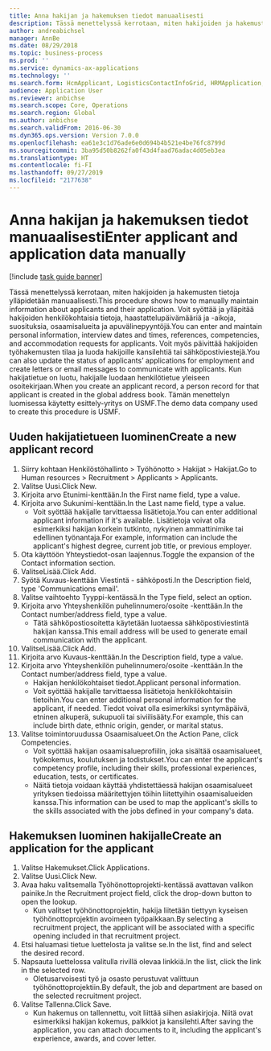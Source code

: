 ```yaml
---
title: Anna hakijan ja hakemuksen tiedot manuaalisesti
description: Tässä menettelyssä kerrotaan, miten hakijoiden ja hakemusten tietoja ylläpidetään manuaalisesti.
author: andreabichsel
manager: AnnBe
ms.date: 08/29/2018
ms.topic: business-process
ms.prod: ''
ms.service: dynamics-ax-applications
ms.technology: ''
ms.search.form: HcmApplicant, LogisticsContactInfoGrid, HRMApplication,  DirPartyTable
audience: Application User
ms.reviewer: anbichse
ms.search.scope: Core, Operations
ms.search.region: Global
ms.author: anbichse
ms.search.validFrom: 2016-06-30
ms.dyn365.ops.version: Version 7.0.0
ms.openlocfilehash: ea61e3c1d76ade6e0d694b4b521e4be76fc8799d
ms.sourcegitcommit: 3ba95d50b8262fa0f43d4faad76adac4d05eb3ea
ms.translationtype: HT
ms.contentlocale: fi-FI
ms.lasthandoff: 09/27/2019
ms.locfileid: "2177638"
---
```

# <a name="enter-applicant-and-application-data-manually"></a><span data-ttu-id="fdcb4-103">Anna hakijan ja hakemuksen tiedot manuaalisesti</span><span class="sxs-lookup"><span data-stu-id="fdcb4-103">Enter applicant and application data manually</span></span>

[!include [task guide banner](../../includes/task-guide-banner.md)]

<span data-ttu-id="fdcb4-104">Tässä menettelyssä kerrotaan, miten hakijoiden ja hakemusten tietoja ylläpidetään manuaalisesti.</span><span class="sxs-lookup"><span data-stu-id="fdcb4-104">This procedure shows how to manually maintain information about applicants and their application.</span></span>   <span data-ttu-id="fdcb4-105">Voit syöttää ja ylläpitää hakijoiden henkilökohtaisia tietoja, haastattelupäivämääriä ja -aikoja, suosituksia, osaamisalueita ja apuvälinepyyntöjä.</span><span class="sxs-lookup"><span data-stu-id="fdcb4-105">You can enter and maintain personal information, interview dates and times, references, competencies, and accommodation requests for applicants.</span></span> <span data-ttu-id="fdcb4-106">Voit myös päivittää hakijoiden työhakemusten tilaa ja luoda hakijoille kansilehtiä tai sähköpostiviestejä.</span><span class="sxs-lookup"><span data-stu-id="fdcb4-106">You can also update the status of applicants’ applications for employment and create letters or email messages to communicate with applicants.</span></span> <span data-ttu-id="fdcb4-107">Kun hakijatietue on luotu, hakijalle luodaan henkilötietue yleiseen osoitekirjaan.</span><span class="sxs-lookup"><span data-stu-id="fdcb4-107">When you create an applicant record, a person record for that applicant is created in the global address book.</span></span>       <span data-ttu-id="fdcb4-108">Tämän menettelyn luomisessa käytetty esittely-yritys on USMF.</span><span class="sxs-lookup"><span data-stu-id="fdcb4-108">The demo data company used to create this procedure is USMF.</span></span>


## <a name="create-a-new-applicant-record"></a><span data-ttu-id="fdcb4-109">Uuden hakijatietueen luominen</span><span class="sxs-lookup"><span data-stu-id="fdcb4-109">Create a new applicant record</span></span>
1. <span data-ttu-id="fdcb4-110">Siirry kohtaan Henkilöstöhallinto > Työhönotto > Hakijat > Hakijat.</span><span class="sxs-lookup"><span data-stu-id="fdcb4-110">Go to Human resources > Recruitment > Applicants > Applicants.</span></span>
2. <span data-ttu-id="fdcb4-111">Valitse Uusi.</span><span class="sxs-lookup"><span data-stu-id="fdcb4-111">Click New.</span></span>
3. <span data-ttu-id="fdcb4-112">Kirjoita arvo Etunimi-kenttään.</span><span class="sxs-lookup"><span data-stu-id="fdcb4-112">In the First name field, type a value.</span></span>
4. <span data-ttu-id="fdcb4-113">Kirjoita arvo Sukunimi-kenttään.</span><span class="sxs-lookup"><span data-stu-id="fdcb4-113">In the Last name field, type a value.</span></span>
    * <span data-ttu-id="fdcb4-114">Voit syöttää hakijalle tarvittaessa lisätietoja.</span><span class="sxs-lookup"><span data-stu-id="fdcb4-114">You can enter additional applicant information if it's available.</span></span> <span data-ttu-id="fdcb4-115">Lisätietoja voivat olla esimerkiksi hakijan korkein tutkinto, nykyinen ammattinimike tai edellinen työnantaja.</span><span class="sxs-lookup"><span data-stu-id="fdcb4-115">For example, information can include the applicant's highest degree, current job title, or previous employer.</span></span>  
5. <span data-ttu-id="fdcb4-116">Ota käyttöön Yhteystiedot-osan laajennus.</span><span class="sxs-lookup"><span data-stu-id="fdcb4-116">Toggle the expansion of the Contact information section.</span></span>
6. <span data-ttu-id="fdcb4-117">ValitseLisää.</span><span class="sxs-lookup"><span data-stu-id="fdcb4-117">Click Add.</span></span>
7. <span data-ttu-id="fdcb4-118">Syötä Kuvaus-kenttään Viestintä - sähköposti.</span><span class="sxs-lookup"><span data-stu-id="fdcb4-118">In the Description field, type 'Communications email'.</span></span>
8. <span data-ttu-id="fdcb4-119">Valitse vaihtoehto Tyyppi-kentässä.</span><span class="sxs-lookup"><span data-stu-id="fdcb4-119">In the Type field, select an option.</span></span>
9. <span data-ttu-id="fdcb4-120">Kirjoita arvo Yhteyshenkilön puhelinnumero/osoite -kenttään.</span><span class="sxs-lookup"><span data-stu-id="fdcb4-120">In the Contact number/address field, type a value.</span></span>
    * <span data-ttu-id="fdcb4-121">Tätä sähköpostiosoitetta käytetään luotaessa sähköpostiviestintä hakijan kanssa.</span><span class="sxs-lookup"><span data-stu-id="fdcb4-121">This email address will be used to generate email communication with the applicant.</span></span>  
10. <span data-ttu-id="fdcb4-122">ValitseLisää.</span><span class="sxs-lookup"><span data-stu-id="fdcb4-122">Click Add.</span></span>
11. <span data-ttu-id="fdcb4-123">Kirjoita arvo Kuvaus-kenttään.</span><span class="sxs-lookup"><span data-stu-id="fdcb4-123">In the Description field, type a value.</span></span>
12. <span data-ttu-id="fdcb4-124">Kirjoita arvo Yhteyshenkilön puhelinnumero/osoite -kenttään.</span><span class="sxs-lookup"><span data-stu-id="fdcb4-124">In the Contact number/address field, type a value.</span></span>
    * <span data-ttu-id="fdcb4-125">Hakijan henkilökohtaiset tiedot.</span><span class="sxs-lookup"><span data-stu-id="fdcb4-125">Applicant personal information.</span></span>  
    * <span data-ttu-id="fdcb4-126">Voit syöttää hakijalle tarvittaessa lisätietoja henkilökohtaisiin tietoihin.</span><span class="sxs-lookup"><span data-stu-id="fdcb4-126">You can enter additional personal information for the applicant, if needed.</span></span> <span data-ttu-id="fdcb4-127">Tiedot voivat olla esimerkiksi syntymäpäivä, etninen alkuperä, sukupuoli tai siviilisääty.</span><span class="sxs-lookup"><span data-stu-id="fdcb4-127">For example, this can include birth date, ethnic origin, gender, or marital status.</span></span>  
13. <span data-ttu-id="fdcb4-128">Valitse toimintoruudussa Osaamisalueet.</span><span class="sxs-lookup"><span data-stu-id="fdcb4-128">On the Action Pane, click Competencies.</span></span>
    * <span data-ttu-id="fdcb4-129">Voit syöttää hakijan osaamisalueprofiilin, joka sisältää osaamisalueet, työkokemus, koulutuksen ja todistukset.</span><span class="sxs-lookup"><span data-stu-id="fdcb4-129">You can enter the applicant's competency profile, including their skills, professional experiences, education, tests, or certificates.</span></span>  
    * <span data-ttu-id="fdcb4-130">Näitä tietoja voidaan käyttää yhdistettäessä hakijan osaamisalueet yrityksen tiedoissa määritettyjen töihin liitettyihin osaamisalueiden kanssa.</span><span class="sxs-lookup"><span data-stu-id="fdcb4-130">This information can be used to map the applicant's skills to the skills associated with the jobs defined in your company's data.</span></span>   

## <a name="create-an-application-for-the-applicant"></a><span data-ttu-id="fdcb4-131">Hakemuksen luominen hakijalle</span><span class="sxs-lookup"><span data-stu-id="fdcb4-131">Create an application for the applicant</span></span>
1. <span data-ttu-id="fdcb4-132">Valitse Hakemukset.</span><span class="sxs-lookup"><span data-stu-id="fdcb4-132">Click Applications.</span></span>
2. <span data-ttu-id="fdcb4-133">Valitse Uusi.</span><span class="sxs-lookup"><span data-stu-id="fdcb4-133">Click New.</span></span>
3. <span data-ttu-id="fdcb4-134">Avaa haku valitsemalla Työhönottoprojekti-kentässä avattavan valikon painike.</span><span class="sxs-lookup"><span data-stu-id="fdcb4-134">In the Recruitment project field, click the drop-down button to open the lookup.</span></span>
    * <span data-ttu-id="fdcb4-135">Kun valitset työhönottoprojektin, hakija liitetään tiettyyn kyseisen työhönottoprojektin avoimeen työpaikkaan.</span><span class="sxs-lookup"><span data-stu-id="fdcb4-135">By selecting a recruitment project, the applicant will be associated with a specific opening included in that recruitment project.</span></span>  
4. <span data-ttu-id="fdcb4-136">Etsi haluamasi tietue luettelosta ja valitse se.</span><span class="sxs-lookup"><span data-stu-id="fdcb4-136">In the list, find and select the desired record.</span></span>
5. <span data-ttu-id="fdcb4-137">Napsauta luettelossa valitulla rivillä olevaa linkkiä.</span><span class="sxs-lookup"><span data-stu-id="fdcb4-137">In the list, click the link in the selected row.</span></span>
    * <span data-ttu-id="fdcb4-138">Oletusarvoisesti työ ja osasto perustuvat valittuun työhönottoprojektiin.</span><span class="sxs-lookup"><span data-stu-id="fdcb4-138">By default, the job and department are based on the selected recruitment project.</span></span>  
6. <span data-ttu-id="fdcb4-139">Valitse Tallenna.</span><span class="sxs-lookup"><span data-stu-id="fdcb4-139">Click Save.</span></span>
    * <span data-ttu-id="fdcb4-140">Kun hakemus on tallennettu, voit liittää siihen asiakirjoja. Niitä ovat esimerkiksi hakijan kokemus, palkkiot ja kansilehti.</span><span class="sxs-lookup"><span data-stu-id="fdcb4-140">After saving the application, you can attach documents to it, including the applicant's experience, awards, and cover letter.</span></span>  


